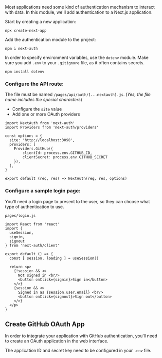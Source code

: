 Most applications need some kind of authentication mechanism to interact with data. In this module, we'll add authentication to a Next.js application.

Start by creating a new application:

```
npx create-next-app
```

Add the authentication module to the project:

```
npm i next-auth
```

In order to specify environment variables, use the `dotenv` module. Make sure you add `.env` to your `.gitignore` file, as it often contains secrets.

```
npm install dotenv
```

### Configure the API route:

The file must be named `/pages/api/auth/[...nextauth].js`. (_Yes, the file name includes the special characters_)

* Configure the `site` value
* Add one or more OAuth providers

```
import NextAuth from 'next-auth'
import Providers from 'next-auth/providers'

const options = {
  site: 'http://localhost:3090',
  providers: [
    Providers.GitHub({
        clientId: process.env.GITHUB_ID,
        clientSecret: process.env.GITHUB_SECRET
    }),
  ],
}

export default (req, res) => NextAuth(req, res, options)
```

### Configure a sample login page:

You'll need a login page to present to the user, so they can choose what type of authentication to use. 

`pages/login.js`

```
import React from 'react'
import { 
  useSession, 
  signin, 
  signout 
} from 'next-auth/client'

export default () => {
  const [ session, loading ] = useSession()

  return <p>
    {!session && <>
      Not signed in <br/>
      <button onClick={signin}>Sign in</button>
    </>}
    {session && <>
      Signed in as {session.user.email} <br/>
      <button onClick={signout}>Sign out</button>
    </>}
  </p>
}
```

## Create GitHub OAuth App

In order to integrate your application with GitHub authentication, you'll need to create an OAuth application in the web interface.

The application ID and secret key need to be configured in your `.env` file.